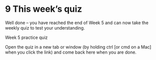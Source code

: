 # 9 This week’s quiz


Well done – you have reached the end of Week 5 and can now take the weekly quiz to test your understanding.

Week 5 practice quiz

Open the quiz in a new tab or window (by holding ctrl [or cmd on a Mac] when you click the link) and come back here when you are done.

